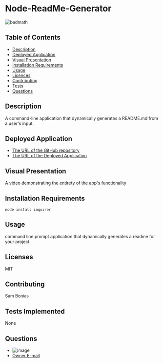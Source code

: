 
# Node-ReadMe-Generator

![badmath](https://img.shields.io/github/languages/top/nielsenjared/badmath)

## Table of Contents
- [Description](#description)
- [Deployed Application](#deployed-application)
- [Visual Presentation](#visual-presentation)
- [Installation Requirements](#installation-requirements)
- [Usage](#usage)
- [Licences](#licences)
- [Contributing](#contributing)
- [Tests](#tests-implemented)
- [Questions](#questions)

## Description
A command-line application that dynamically generates a README.md from a user's input.

## Deployed Application
* [The URL of the GitHub repository](https://github.com/sbonias/readme-generator)
* [The URL of the Deployed Application](none)

## Visual Presentation
[A video demonstrating the entirety of the app's functionality ](www.google.com)

## Installation Requirements
```
node install inquirer
```

## Usage
command line prompt application that dynamically generates a readme for your project

## Licenses
MIT

## Contributing
Sam Bonias

## Tests Implemented
None

## Questions
* ![image](https://avatars1.githubusercontent.com/u/61953313?s=460&u=01e7d234d06ebec1cc6db4f49ebbdd2033aee143&v=4)
* [Owner E-mail](sbonias84@gmail.com)

